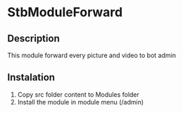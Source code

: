# StbModuleForward
## Description
This module forward every picture and video to bot admin
## Instalation
1) Copy src folder content to Modules folder
2) Install the module in module menu (/admin)
